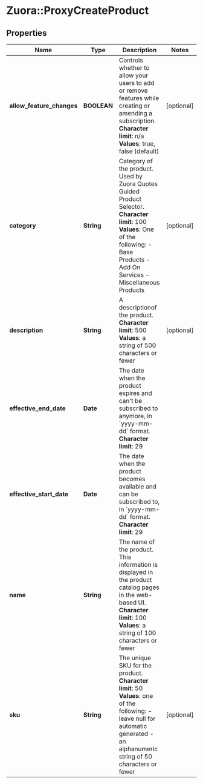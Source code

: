 # Zuora::ProxyCreateProduct

## Properties
Name | Type | Description | Notes
------------ | ------------- | ------------- | -------------
**allow_feature_changes** | **BOOLEAN** |  Controls whether to allow your users to add or remove features while creating or amending a subscription. **Character** **limit**: n/a **Values**: true, false (default)  | [optional] 
**category** | **String** |  Category of the product. Used by Zuora Quotes Guided Product Selector. **Character** **limit**: 100 **Values**: One of the following:  - Base Products - Add On Services - Miscellaneous Products  | [optional] 
**description** | **String** |  A descriptionof the product. **Character limit**: 500 **Values**: a string of 500 characters or fewer  | [optional] 
**effective_end_date** | **Date** | The date when the product expires and can&#39;t be subscribed to anymore, in &#x60;yyyy-mm-dd&#x60; format. **Character limit**: 29  | 
**effective_start_date** | **Date** | The date when the product becomes available and can be subscribed to, in &#x60;yyyy-mm-dd&#x60; format. **Character limit**: 29  | 
**name** | **String** | The name of the product. This information is displayed in the product catalog pages in the web-based UI. **Character limit**: 100 **Values**: a string of 100 characters or fewer  | 
**sku** | **String** | The unique SKU for the product. **Character limit**: 50 **Values**: one of the following:  - leave null for automatic generated - an alphanumeric string of 50 characters or fewer  | [optional] 


